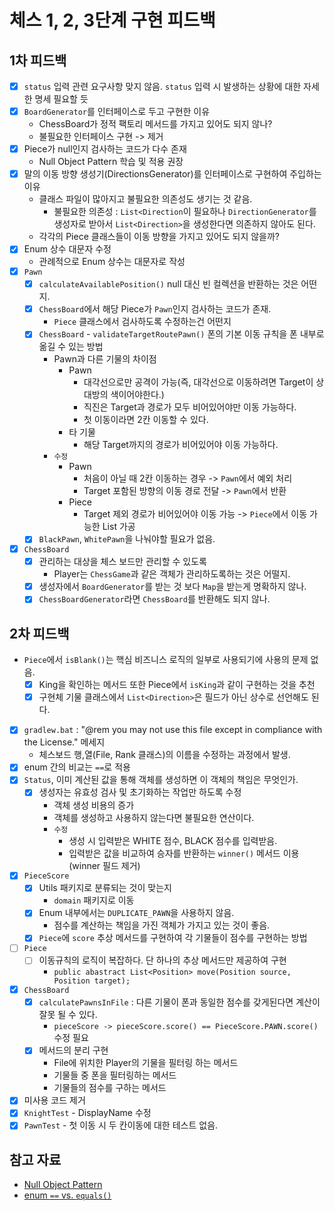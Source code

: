 # 체스 1, 2, 3단계 구현 피드백

## 1차 피드백

- [x] `status` 입력 관련 요구사항 맞지 않음.
  `status` 입력 시 발생하는 상황에 대한 자세한 명세 필요할 듯
- [x] `BoardGenerator`를 인터페이스로 두고 구현한 이유
    - ChessBoard가 정적 팩토리 메서드를 가지고 있어도 되지 않나?
    - 불필요한 인터페이스 구현 -> 제거
- [x] Piece가 null인지 검사하는 코드가 다수 존재
    - Null Object Pattern 학습 및 적용 권장
- [x] 말의 이동 방향 생성기(DirectionsGenerator)를 인터페이스로 구현하여 주입하는 이유
    - 클래스 파일이 많아지고 불필요한 의존성도 생기는 것 같음.
        - 불필요한 의존성 : `List<Direction`이 필요하나 `DirectionGenerator`를 생성자로 받아서 `List<Direction>`을 생성한다면
          의존하지 않아도 된다.
    - 각각의 Piece 클래스들이 이동 방향을 가지고 있어도 되지 않을까?
- [x] Enum 상수 대문자 수정
    - 관례적으로 Enum 상수는 대문자로 작성
- [x] `Pawn`
    - [x] `calculateAvailablePosition()` null 대신 빈 컬렉션을 반환하는 것은 어떤지.
    - [x] `ChessBoard`에서 해당 Piece가 `Pawn`인지 검사하는 코드가 존재.
        - `Piece` 클래스에서 검사하도록 수정하는건 어떤지
    - [x] `ChessBoard` - `validateTargetRoutePawn()` 폰의 기본 이동 규칙을 폰 내부로 옮길 수 있는 방법
        - Pawn과 다른 기물의 차이점
            - Pawn
                - 대각선으로만 공격이 가능(즉, 대각선으로 이동하려면 Target이 상대방의 색이어야한다.)
                - 직진은 Target과 경로가 모두 비어있어야만 이동 가능하다.
                - 첫 이동이라면 2칸 이동할 수 있다.
            - 타 기물
                - 해당 Target까지의 경로가 비어있어야 이동 가능하다.
        - `수정`
            - Pawn
                - 처음이 아닐 때 2칸 이동하는 경우 -> `Pawn`에서 예외 처리
                - Target 포함된 방향의 이동 경로 전달 -> `Pawn`에서 반환
            - Piece
                - Target 제외 경로가 비어있어야 이동 가능 -> `Piece`에서 이동 가능한 List<Position> 가공
    - [x] `BlackPawn`, `WhitePawn`을 나눠야할 필요가 없음.
- [x] `ChessBoard`
    - [x] 관리하는 대상을 체스 보드만 관리할 수 있도록
        - Player는 `ChessGame`과 같은 객체가 관리하도록하는 것은 어떨지.
    - [x] 생성자에서 `BoardGenerator`를 받는 것 보다 `Map`을 받는게 명확하지 않나.
    - [x] `ChessBoardGenerator`라면 `ChessBoard`를 반환해도 되지 않나.

## 2차 피드백

- `Piece`에서 `isBlank()`는 핵심 비즈니스 로직의 일부로 사용되기에 사용의 문제 없음.
    - [x] King을 확인하는 메서드 또한 Piece에서 `isKing`과 같이 구현하는 것을 추천
    - [x] 구현체 기물 클래스에서 `List<Direction>`은 필드가 아닌 상수로 선언해도 된다.
- [x] `gradlew.bat` : "@rem you may not use this file except in compliance with the License." 메세지
    - 체스보드 행,열(File, Rank 클래스)의 이름을 수정하는 과정에서 발생.
- [x] enum 간의 비교는 `==`로 적용
- [x] `Status`, 이미 계산된 값을 통해 객체를 생성하면 이 객체의 책임은 무엇인가.
    - [x] 생성자는 유효성 검사 및 초기화하는 작업만 하도록 수정
        - 객체 생성 비용의 증가
        - 객체를 생성하고 사용하지 않는다면 불필요한 연산이다.
        - `수정`
            - 생성 시 입력받은 WHITE 점수, BLACK 점수를 입력받음.
            - 입력받은 값을 비교하여 승자를 반환하는 `winner()` 메서드 이용(winner 필드 제거)
- [x] `PieceScore`
    - [x] Utils 패키지로 분류되는 것이 맞는지
        - `domain` 패키지로 이동
    - [x] Enum 내부에서는 `DUPLICATE_PAWN`을 사용하지 않음.
        - 점수를 계산하는 책임을 가진 객체가 가지고 있는 것이 좋음.
    - [x] `Piece`에 `score` 추상 메서드를 구현하여 각 기물들이 점수를 구현하는 방법
- [ ] `Piece`
    - [ ] 이동규칙의 로직이 복잡하다. 단 하나의 추상 메서드만 제공하여 구현
        - `public abastract List<Position> move(Position source, Position target);`
- [x] `ChessBoard`
    - [x] `calculatePawnsInFile` : 다른 기물이 폰과 동일한 점수를 갖게된다면 계산이 잘못 될 수 있다.
        - `pieceScore -> pieceScore.score() == PieceScore.PAWN.score()` 수정 필요
    - [x] 메서드의 분리 구현
        - File에 위치한 Player의 기물을 필터링 하는 메서드
        - 기물들 중 폰을 필터링하는 메서드
        - 기물들의 점수를 구하는 메서드
- [x] 미사용 코드 제거
- [x] `KnightTest` - DisplayName 수정
- [x] `PawnTest` - 첫 이동 시 두 칸이동에 대한 테스트 없음.

## 참고 자료

- [Null Object Pattern](https://johngrib.github.io/wiki/pattern/null-object/)
- [enum `==` vs. `equals()`](https://stackoverflow.com/questions/1750435/comparing-java-enum-members-or-equals)
